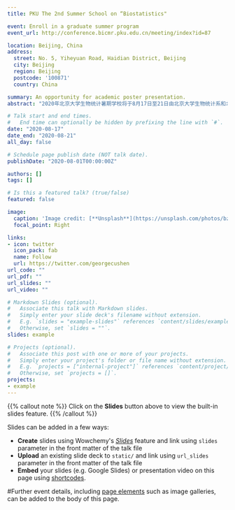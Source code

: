 ```yaml
---
title: PKU The 2nd Summer School on “Biostatistics"

event: Enroll in a graduate summer program
event_url: http://conference.bicmr.pku.edu.cn/meeting/index?id=87

location: Beijing, China
address:
  street: No. 5, Yiheyuan Road, Haidian District, Beijing
  city: Beijing
  region: Beijing
  postcode: '100871'
  country: China

summary: An opportunity for academic poster presentation.
abstract: "2020年北京大学生物统计暑期学校将于8月17日至21日由北京大学生物统计系和北京国际数学研究中心联合（在线）主办。本次暑期学校邀请了国内外知名生物统计学家和应用数学家，聚焦全球新冠疫情背景下的生物统计学前沿，通过短课和学术讲座的形式，旨在加快生物统计学与各相关学科的交叉融通，为热爱生物统计并有志于相关研究的优秀研究生和青年学者提供世界一流大学变革性的学习体验。本次暑期学校面向国内外统计学、生物统计、流行病与卫生统计学、公共卫生、数据科学与健康医疗大数据分析等相关专业的青年教师或科研工作者、博士后、博士研究生、硕士研究生和高年级优秀本科生招生。申请者需具备良好的数理基础、统计学基础和数据科学相关背景，对统计学、医学或健康医疗数据科学有浓厚兴趣，有志于从事该领域学术研究工作或攻读博士学位，具有较强（或潜在较强）的学术钻研能力。 "

# Talk start and end times.
#   End time can optionally be hidden by prefixing the line with `#`.
date: "2020-08-17"
date_end: "2020-08-21"
all_day: false

# Schedule page publish date (NOT talk date).
publishDate: "2020-08-01T00:00:00Z"

authors: []
tags: []

# Is this a featured talk? (true/false)
featured: false

image:
  caption: 'Image credit: [**Unsplash**](https://unsplash.com/photos/bzdhc5b3Bxs)'
  focal_point: Right

links:
- icon: twitter
  icon_pack: fab
  name: Follow
  url: https://twitter.com/georgecushen
url_code: ""
url_pdf: ""
url_slides: ""
url_video: ""

# Markdown Slides (optional).
#   Associate this talk with Markdown slides.
#   Simply enter your slide deck's filename without extension.
#   E.g. `slides = "example-slides"` references `content/slides/example-slides.md`.
#   Otherwise, set `slides = ""`.
slides: example

# Projects (optional).
#   Associate this post with one or more of your projects.
#   Simply enter your project's folder or file name without extension.
#   E.g. `projects = ["internal-project"]` references `content/project/deep-learning/index.md`.
#   Otherwise, set `projects = []`.
projects:
- example
---
```


{{% callout note %}}
Click on the **Slides** button above to view the built-in slides feature.
{{% /callout %}}

Slides can be added in a few ways:

- **Create** slides using Wowchemy's [*Slides*](https://wowchemy.com/docs/managing-content/#create-slides) feature and link using `slides` parameter in the front matter of the talk file
- **Upload** an existing slide deck to `static/` and link using `url_slides` parameter in the front matter of the talk file
- **Embed** your slides (e.g. Google Slides) or presentation video on this page using [shortcodes](https://wowchemy.com/docs/writing-markdown-latex/).

#Further event details, including [page elements](https://wowchemy.com/docs/writing-markdown-latex/) such as image galleries, can be added to the body of this page.
